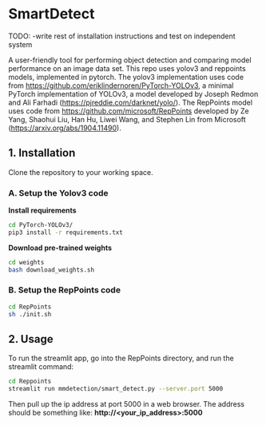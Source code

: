 # SmartDetect
TODO:
-write rest of installation instructions and test on independent system

A user-friendly tool for performing object detection and comparing model performance on an image data set. This repo uses yolov3 and reppoints models, implemented in pytorch.
The yolov3 implementation uses code from https://github.com/eriklindernoren/PyTorch-YOLOv3, a minimal PyTorch implementation of YOLOv3, a model developed by Joseph Redmon and Ali Farhadi (https://pjreddie.com/darknet/yolo/). The RepPoints model uses code from  https://github.com/microsoft/RepPoints developed by Ze Yang, Shaohui Liu, Han Hu, Liwei Wang, and Stephen Lin from Microsoft (https://arxiv.org/abs/1904.11490).
 

## 1. Installation

Clone the repository to your working space.

### A. Setup the Yolov3 code

**Install requirements**
```bash
cd PyTorch-YOLOv3/
pip3 install -r requirements.txt
```

**Download pre-trained weights**
```bash
cd weights
bash download_weights.sh
```

### B. Setup the RepPoints code

```bash
cd RepPoints
sh ./init.sh
```

## 2. Usage

To run the streamlit app, go into the RepPoints directory, and run the streamlit command:

```bash
cd Reppoints
streamlit run mmdetection/smart_detect.py --server.port 5000
```

Then pull up the ip address at port 5000 in a web browser. The address should be something like: 
**http://<your_ip_address>:5000**


